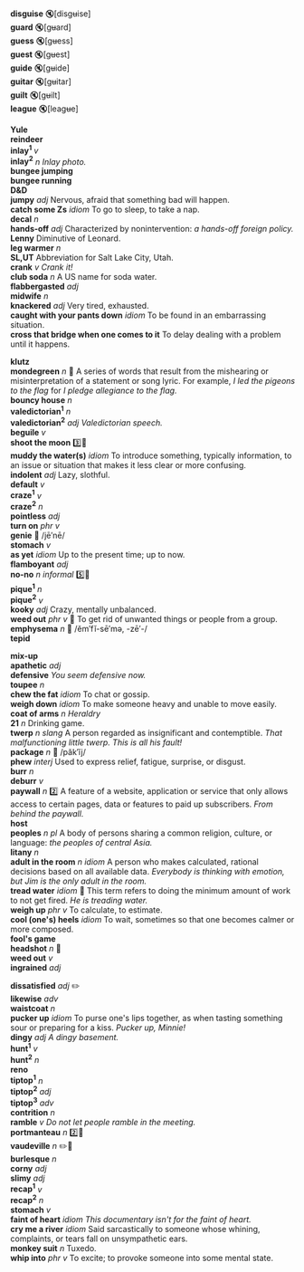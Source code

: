 
__disguise__ :mute:[disg~~u~~ise]  
__guard__ :mute:[g~~u~~ard]  
__guess__ :mute:[g~~u~~ess]  
__guest__ :mute:[g~~u~~est]  
__guide__ :mute:[g~~u~~ide]  
__guitar__ :mute:[g~~u~~itar]  
__guilt__ :mute:[g~~u~~ilt]  
__league__ :mute:[leag~~u~~e]  

__Yule__  
__reindeer__  
__inlay<sup>1</sup>__ _v_  
__inlay<sup>2</sup>__ _n_ _Inlay photo._  
__bungee jumping__  
__bungee running__  
__D&D__  
__jumpy__ _adj_ Nervous, afraid that something bad will happen.  
__catch some Zs__ _idiom_ To go to sleep, to take a nap.  
__decal__ _n_  
__hands-off__ _adj_ Characterized by nonintervention: _a hands-off foreign policy._  
__Lenny__ Diminutive of Leonard.  
__leg warmer__ _n_  
__SL,UT__ Abbreviation for Salt Lake City, Utah.  
__crank__ _v_ _Crank it!_  
__club soda__ _n_ A US name for soda water.  
__flabbergasted__ _adj_  
__midwife__ _n_  
__knackered__ _adj_ Very tired, exhausted.  
__caught with your pants down__ _idiom_ To be found in an embarrassing situation.  
__cross that bridge when one comes to it__ To delay dealing with a problem until it happens.  

__klutz__  
__mondegreen__ _n_ :dart: A series of words that result from the mishearing or misinterpretation of a statement or song lyric. For example, _I led the pigeons to the flag_ for _I pledge allegiance to the flag._  
__bouncy house__ _n_  
__valedictorian<sup>1</sup>__ _n_  
__valedictorian<sup>2</sup>__ _adj_ _Valedictorian speech._  
__beguile__ _v_  
__shoot the moon__ :three::hammer:  
__muddy the water(s)__ _idiom_ To introduce something, typically information, to an issue or situation that makes it less clear or more confusing.  
__indolent__ _adj_ Lazy, slothful.  
__default__ _v_  
__craze<sup>1</sup>__ _v_  
__craze<sup>2</sup>__ _n_  
__pointless__ _adj_  
__turn on__ _phr v_  
__genie__ :mega: /jē′nē/  
__stomach__ _v_  
__as yet__ _idiom_ Up to the present time; up to now.  
__flamboyant__ _adj_  
__no-no__ _n_ _informal_ :five::hammer:  
__pique<sup>1</sup>__ _n_  
__pique<sup>2</sup>__ _v_  
__kooky__ _adj_ Crazy, mentally unbalanced.  
__weed out__ _phr v_ :dart: To get rid of unwanted things or people from a group.  
__emphysema__ _n_ :mega: /ĕm′fĭ-sē′mə, -zē′-/  
__tepid__  

__mix-up__  
__apathetic__ _adj_  
__defensive__ _You seem defensive now._  
__toupee__ _n_  
__chew the fat__ _idiom_ To chat or gossip.  
__weigh down__ _idiom_ To make someone heavy and unable to move easily.  
__coat of arms__ _n_ _Heraldry_  
__21__ _n_ Drinking game.  
__twerp__ _n_ _slang_ A person regarded as insignificant and contemptible. _That malfunctioning little twerp. This is all his fault!_  
__package__ _n_ :mega: /păk′ĭj/  
__phew__ _interj_  Used to express relief, fatigue, surprise, or disgust.  
__burr__ _n_  
__deburr__ _v_  
__paywall__ _n_ :two: A feature of a website, application or service that only allows access to certain pages, data or features to paid up subscribers. _From behind the paywall._  
__host__  
__peoples__ _n pl_ A body of persons sharing a common religion, culture, or language: _the peoples of central Asia._  
__litany__ _n_  
__adult in the room__ _n_ _idiom_ A person who makes calculated, rational decisions based on all available data. _Everybody is thinking with emotion, but Jim is the only adult in the room._  
__tread water__ _idiom_ :dart: This term refers to doing the minimum amount of work to not get fired. _He is treading water._  
__weigh up__ _phr v_ To calculate, to estimate.  
__cool (one's) heels__ _idiom_ To wait, sometimes so that one becomes calmer or more composed.  
__fool's game__  
__headshot__ _n_ :dart:  
__weed out__ _v_  
__ingrained__ _adj_  

__dissatisfied__ _adj_ :pencil2:  
__likewise__ _adv_  
__waistcoat__ _n_  
__pucker up__ _idiom_ To purse one's lips together, as when tasting something sour or preparing for a kiss. _Pucker up, Minnie!_  
__dingy__ _adj_ _A dingy basement._  
__hunt<sup>1</sup>__ _v_  
__hunt<sup>2</sup>__ _n_  
__reno__  
__tiptop<sup>1</sup>__ _n_  
__tiptop<sup>2</sup>__ _adj_  
__tiptop<sup>3</sup>__ _adv_  
__contrition__ _n_  
__ramble__ _v_ _Do not let people ramble in the meeting._  
__portmanteau__ _n_ :two::mega:  
__vaudeville__ _n_ :pencil2::mega:  
__burlesque__ _n_  
__corny__ _adj_  
__slimy__ _adj_  
__recap<sup>1</sup>__ _v_  
__recap<sup>2</sup>__ _n_  
__stomach__ _v_  
__faint of heart__ _idiom_ _This documentary isn't for the faint of heart._  
__cry me a river__ _idiom_ Said sarcastically to someone whose whining, complaints, or tears fall on unsympathetic ears.  
__monkey suit__ _n_ Tuxedo.  
__whip into__ _phr v_ To excite; to provoke someone into some mental state.  
